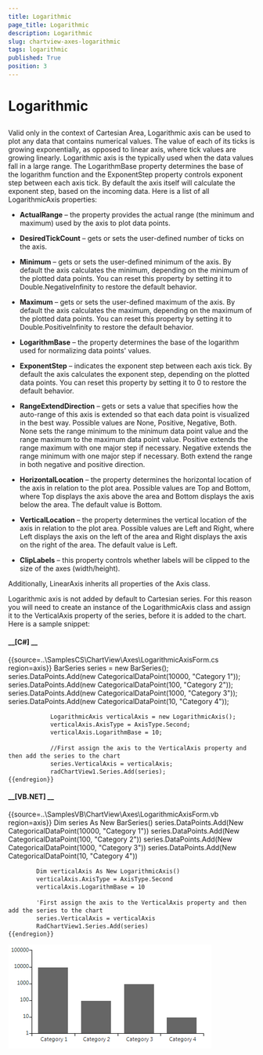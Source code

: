 ```yaml
---
title: Logarithmic
page_title: Logarithmic
description: Logarithmic
slug: chartview-axes-logarithmic
tags: logarithmic
published: True
position: 3
---
```


# Logarithmic



## 

Valid only in the context of Cartesian Area, Logarithmic axis can be used to plot any data that contains numerical values. The value of each of its ticks is growing exponentially, as opposed to linear axis, where tick values are growing linearly. Logarithmic axis is the typically used when the data values fall in a large range. The LogarithmBase property determines the base of the logarithm function and the ExponentStep property controls exponent step between each axis tick. By default the axis itself will calculate the exponent step, based on the incoming data. Here is a list of all LogarithmicAxis properties:
        

* __ActualRange__ – the property provides the actual range (the minimum and maximum) used by the axis to plot data points.
            

* __DesiredTickCount__ – gets or sets the user-defined number of ticks on the axis.
            

* __Minimum__ – gets or sets the user-defined minimum of the axis. By default the axis calculates the minimum, depending on the minimum of the plotted data points. You can reset this property by setting it to Double.NegativeInfinity to restore the default behavior.
            

* __Maximum__ – gets or sets the user-defined maximum of the axis. By default the axis calculates the maximum, depending on the maximum of the plotted data points. You can reset this property by setting it to Double.PositiveInfinity to restore the default behavior.
            

* __LogarithmBase__ – the property determines the base of the logarithm used for normalizing data points' values.
            

* __ExponentStep__ – indicates the exponent step between each axis tick. By default the axis calculates the exponent step, depending on the plotted data points. You can reset this property by setting it to 0 to restore the default behavior.
            

* __RangeExtendDirection__ – gets or sets a value that specifies how the auto-range of this axis is extended so that each data point is visualized in the best way. Possible values are None, Positive, Negative, Both. None sets the range minimum to the minimum data point value and the range maximum to the maximum data point value. Positive extends the range maximum with one major step if necessary. Negative extends the range minimum with one major step if necessary. Both extend the range in both negative and positive direction.
            

* __HorizontalLocation__ – the property determines the horizontal location of the axis in relation to the plot area. Possible values are Top and Bottom, where Top displays the axis above the area and Bottom displays the axis below the area. The default value is Bottom.
            

* __VerticalLocation__ – the property determines the vertical location of the axis in relation to the plot area. Possible values are Left and Right, where Left displays the axis on the left of the area and Right displays the axis on the right of the area. The default value is Left.
            

* __ClipLabels__ – this property controls whether labels will be clipped to the size of the axes (width/height).
            

Additionally, LinearAxis inherits all properties of the Axis class.

Logarithmic axis is not added by default to Cartesian series. For this reason you will need to create an instance of the LogarithmicAxis class and assign it to the VerticalAxis property of the series, before it is added to the chart. Here is a sample snippet:

#### __[C#] __

{{source=..\SamplesCS\ChartView\Axes\LogarithmicAxisForm.cs region=axis}}
	            BarSeries series = new BarSeries();
	            series.DataPoints.Add(new CategoricalDataPoint(10000, "Category 1"));
	            series.DataPoints.Add(new CategoricalDataPoint(100, "Category 2"));
	            series.DataPoints.Add(new CategoricalDataPoint(1000, "Category 3"));
	            series.DataPoints.Add(new CategoricalDataPoint(10, "Category 4"));
	
	            LogarithmicAxis verticalAxis = new LogarithmicAxis();
	            verticalAxis.AxisType = AxisType.Second;
	            verticalAxis.LogarithmBase = 10;
	            
	            //First assign the axis to the VerticalAxis property and then add the series to the chart
	            series.VerticalAxis = verticalAxis;
	            radChartView1.Series.Add(series);
	{{endregion}}



#### __[VB.NET] __

{{source=..\SamplesVB\ChartView\Axes\LogarithmicAxisForm.vb region=axis}}
	       Dim series As New BarSeries()
	        series.DataPoints.Add(New CategoricalDataPoint(10000, "Category 1"))
	        series.DataPoints.Add(New CategoricalDataPoint(100, "Category 2"))
	        series.DataPoints.Add(New CategoricalDataPoint(1000, "Category 3"))
	        series.DataPoints.Add(New CategoricalDataPoint(10, "Category 4"))
	
	        Dim verticalAxis As New LogarithmicAxis()
	        verticalAxis.AxisType = AxisType.Second
	        verticalAxis.LogarithmBase = 10
	
	        'First assign the axis to the VerticalAxis property and then add the series to the chart
	        series.VerticalAxis = verticalAxis
	        RadChartView1.Series.Add(series)
	{{endregion}}

![chartview-axes-logarithmic 001](images/chartview-axes-logarithmic001.png)
